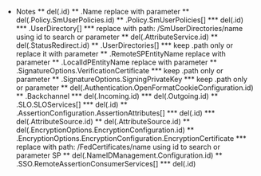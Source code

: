 * Notes
** del(.id)
** .Name replace with parameter
** del(.Policy.SmUserPolicies.id)
** .Policy.SmUserPolicies[]
*** del(.id)
*** .UserDirectory[]
***  replace with path: /SmUserDirectories/name using id to search or parameter
** del(.AttributeService.id)
** del(.StatusRedirect.id)
** .UserDirectories[]
*** keep .path only or replace it with parameter
** .RemoteSPEntityName replace with parameter
** .LocalIdPEntityName replace with parameter
** .SignatureOptions.VerificationCertificate
*** keep .path only or parameter
** .SignatureOptions.SigningPrivateKey
*** keep .path only or parameter
** del(.Authentication.OpenFormatCookieConfiguration.id)
** .Backchannel
*** del(.Incoming.id)
*** del(.Outgoing.id)
** .SLO.SLOServices[]
*** del(.id)
** .AssertionConfiguration.AssertionAttributes[]
*** del(.id)
*** del(.AttributeSource.id)
** del(.AttributeSource.id)
** del(.EncryptionOptions.EncryptionConfiguration.id)
** .EncryptionOptions.EncryptionConfiguration.EncryptionCertificate
*** replace with path: /FedCertificates/name using id to search or parameter SP
** del(.NameIDManagement.Configuration.id)
** .SSO.RemoteAssertionConsumerServices[]
*** del(.id)
